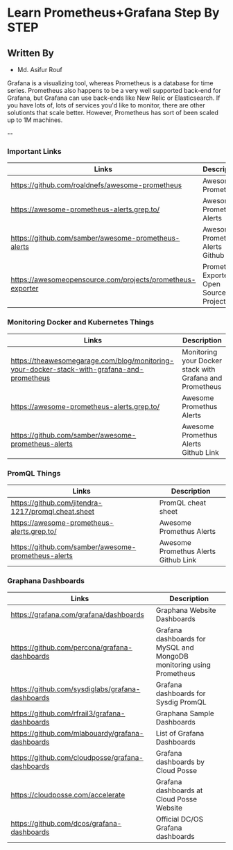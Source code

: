 Learn Prometheus+Grafana Step By STEP
====================================

## Written By
- Md. Asifur Rouf

Grafana is a visualizing tool, whereas Prometheus is a database for time series. Prometheus also happens to be a very well supported back-end for Grafana, but Grafana can use back-ends like New Relic or Elasticsearch. If you have lots of, lots of services you'd like to monitor, there are other solutionts that scale better. However, Prometheus has sort of been scaled up to 1M machines.

--

### Important Links

| Links | Description |
| ------- | ----------- |
| https://github.com/roaldnefs/awesome-prometheus |Awesome Promethus |
| https://awesome-prometheus-alerts.grep.to/ | Awesome Promethus Alerts |
| https://github.com/samber/awesome-prometheus-alerts | Awesome Promethus Alerts Github Link |
| https://awesomeopensource.com/projects/prometheus-exporter |Prometheus Exporter Open Source Projects|

### Monitoring Docker and Kubernetes Things

| Links | Description |
| ------- | ----------- |
|https://theawesomegarage.com/blog/monitoring-your-docker-stack-with-grafana-and-prometheus |Monitoring your Docker stack with Grafana and Prometheus |
| https://awesome-prometheus-alerts.grep.to/ | Awesome Promethus Alerts |
| https://github.com/samber/awesome-prometheus-alerts | Awesome Promethus Alerts Github Link |

### PromQL Things

| Links | Description |
| ------- | ----------- |
|https://github.com/jitendra-1217/promql.cheat.sheet |PromQL cheat sheet |
| https://awesome-prometheus-alerts.grep.to/ | Awesome Promethus Alerts |
| https://github.com/samber/awesome-prometheus-alerts | Awesome Promethus Alerts Github Link |

### Graphana Dashboards

| Links | Description |
| ------- | ----------- |
| https://grafana.com/grafana/dashboards | Graphana Website Dashboards |
| https://github.com/percona/grafana-dashboards| Grafana dashboards for MySQL and MongoDB monitoring using Prometheus |
| https://github.com/sysdiglabs/grafana-dashboards | Grafana dashboards for Sysdig PromQL|
| https://github.com/rfrail3/grafana-dashboards | Graphana Sample Dashboards |
| https://github.com/mlabouardy/grafana-dashboards | List of Grafana Dashboards |
| https://github.com/cloudposse/grafana-dashboards | Grafana dashboards by Cloud Posse |
| https://cloudposse.com/accelerate | Grafana dashboards at Cloud Posse Website |
| https://github.com/dcos/grafana-dashboards | Official DC/OS Grafana dashboards |

